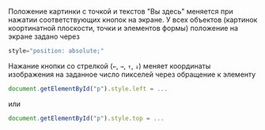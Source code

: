 Положение картинки с точкой и текстов "Вы здесь" меняется при нажатии соответствующих кнопок на экране.
У всех объектов (картинок коортинатной плоскости, точки и элементов формы) положение на экране задано через
```js
style="position: absolute;"
```
Нажание кнопки со стрелкой (```←```, ```→```, ```↑```, ```↓```) меняет координаты изображения на заданное число пикселей через обращение к элементу
```js
document.getElementById("p").style.left = ...
```
или
```js
document.getElementById("p").style.top = ...
```